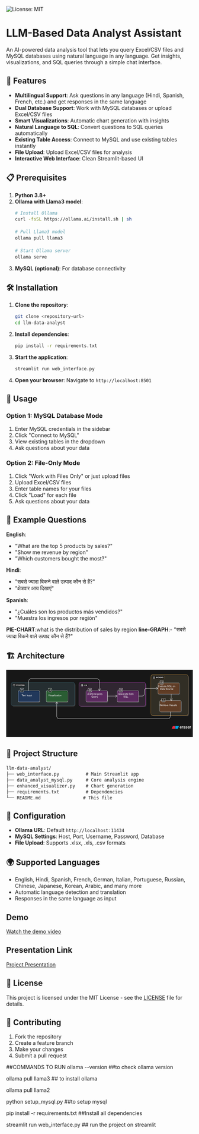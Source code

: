    ![License: MIT](https://img.shields.io/badge/License-MIT-yellow.svg)
# LLM-Based Data Analyst Assistant

An AI-powered data analysis tool that lets you query Excel/CSV files and MySQL databases using natural language in any language. Get insights, visualizations, and SQL queries through a simple chat interface.

## 🚀 Features

- **Multilingual Support**: Ask questions in any language (Hindi, Spanish, French, etc.) and get responses in the same language
- **Dual Database Support**: Work with MySQL databases or upload Excel/CSV files
- **Smart Visualizations**: Automatic chart generation with insights
- **Natural Language to SQL**: Convert questions to SQL queries automatically
- **Existing Table Access**: Connect to MySQL and use existing tables instantly
- **File Upload**: Upload Excel/CSV files for analysis
- **Interactive Web Interface**: Clean Streamlit-based UI

## 📋 Prerequisites

1. **Python 3.8+**
2. **Ollama with Llama3 model**:
   ```bash
   # Install Ollama
   curl -fsSL https://ollama.ai/install.sh | sh
   
   # Pull Llama3 model
   ollama pull llama3
   
   # Start Ollama server
   ollama serve
   ```
3. **MySQL (optional)**: For database connectivity

## 🛠️ Installation

1. **Clone the repository**:
   ```bash
   git clone <repository-url>
   cd llm-data-analyst
   ```

2. **Install dependencies**:
   ```bash
   pip install -r requirements.txt
   ```

3. **Start the application**:
   ```bash
   streamlit run web_interface.py
   ```

4. **Open your browser**: Navigate to `http://localhost:8501`

## 🎯 Usage

### Option 1: MySQL Database Mode
1. Enter MySQL credentials in the sidebar
2. Click "Connect to MySQL"
3. View existing tables in the dropdown
4. Ask questions about your data

### Option 2: File-Only Mode
1. Click "Work with Files Only" or just upload files
2. Upload Excel/CSV files
3. Enter table names for your files
4. Click "Load" for each file
5. Ask questions about your data

## 💬 Example Questions

**English**:
- "What are the top 5 products by sales?"
- "Show me revenue by region"
- "Which customers bought the most?"

**Hindi**:
- "सबसे ज्यादा बिकने वाले उत्पाद कौन से हैं?"
- "क्षेत्रवार आय दिखाएं"

**Spanish**:
- "¿Cuáles son los productos más vendidos?"
- "Muestra los ingresos por región"

**PIE-CHART**:what is the distribution of sales by region
**line-GRAPH**:- "सबसे ज्यादा बिकने वाले उत्पाद कौन से हैं?"


## 🏗️ Architecture
![project_architecture](./assets/project_architecture.png)

## 📁 Project Structure

```
llm-data-analyst/
├── web_interface.py          # Main Streamlit app
├── data_analyst_mysql.py     # Core analysis engine
├── enhanced_visualizer.py    # Chart generation
├── requirements.txt          # Dependencies
└── README.md                # This file
```

## 🔧 Configuration

- **Ollama URL**: Default `http://localhost:11434`
- **MySQL Settings**: Host, Port, Username, Password, Database
- **File Upload**: Supports .xlsx, .xls, .csv formats

## 🌍 Supported Languages

- English, Hindi, Spanish, French, German, Italian, Portuguese, Russian, Chinese, Japanese, Korean, Arabic, and many more
- Automatic language detection and translation
- Responses in the same language as input

## Demo
[Watch the demo video](assets/DRAKO_VIDEO.mp4)


## Presentation Link
[Project Presentation](https://docs.google.com/presentation/d/1cMD-XJwSxvThHUMHSbJxzkLTeGa6Fmhk/edit?usp=sharing&ouid=108710103930304955505&rtpof=true&sd=true)

 ## 📄 License
   This project is licensed under the MIT License - see the [LICENSE](LICENSE) file for details.

   
## 🤝 Contributing

1. Fork the repository
2. Create a feature branch
3. Make your changes
4. Submit a pull request


##COMMANDS TO RUN
ollama --version     ##to check ollama version

ollama pull llama3   ## to install ollama

ollama pull llama2

python setup_mysql.py ##to setup mysql

pip install -r requirements.txt   ##Install all dependencies

streamlit run web_interface.py     ## run the project on streamlit

